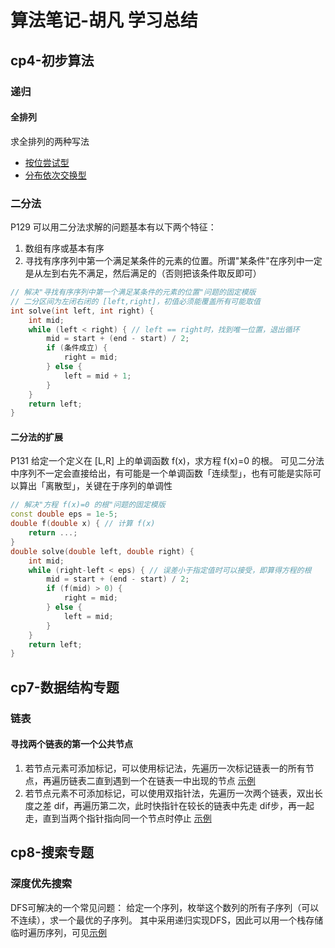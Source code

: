 # 算法笔记-胡凡 学习总结

## cp4-初步算法

### 递归

#### 全排列

求全排列的两种写法
- [按位尝试型](./cp4/fullPermutation.cpp)
- [分布依次交换型](../jianzhi_offer/cp4/permutation.c)

### 二分法

P129
可以用二分法求解的问题基本有以下两个特征：
1. 数组有序或基本有序
2. 寻找有序序列中第一个满足某条件的元素的位置。所谓"某条件"在序列中一定是从左到右先不满足，然后满足的（否则把该条件取反即可）

``` cpp
// 解决"寻找有序序列中第一个满足某条件的元素的位置"问题的固定模版
// 二分区间为左闭右闭的 [left,right]，初值必须能覆盖所有可能取值
int solve(int left, int right) {
    int mid;
    while (left < right) { // left == right时，找到唯一位置，退出循环
        mid = start + (end - start) / 2;
        if (条件成立) {
            right = mid;
        } else {
            left = mid + 1;
        }
    }
    return left;
}
```
#### 二分法的扩展

P131
给定一个定义在 [L,R] 上的单调函数 f(x)，求方程 f(x)=0 的根。
可见二分法中序列不一定会直接给出，有可能是一个单调函数「连续型」，也有可能是实际可以算出「离散型」，关键在于序列的单调性

``` cpp
// 解决"方程 f(x)=0 的根"问题的固定模版
const double eps = 1e-5;
double f(double x) { // 计算 f(x)
    return ...;
}
double solve(double left, double right) {
    int mid;
    while (right-left < eps) { // 误差小于指定值时可以接受，即算得方程的根
        mid = start + (end - start) / 2;
        if (f(mid) > 0) {
            right = mid;
        } else {
            left = mid;
        }
    }
    return left;
}
```

## cp7-数据结构专题

### 链表

#### 寻找两个链表的第一个公共节点

1. 若节点元素可添加标记，可以使用标记法，先遍历一次标记链表一的所有节点，再遍历链表二直到遇到一个在链表一中出现的节点 [示例](./cp7/commonPointInTwoList.cpp)
2. 若节点元素不可添加标记，可以使用双指针法，先遍历一次两个链表，双出长度之差 dif，再遍历第二次，此时快指针在较长的链表中先走 dif步，再一起走，直到当两个指针指向同一个节点时停止 [示例](../jianzhi_offer/cp5/findFirstCommonNodeInTwoList.c)

## cp8-搜索专题

### 深度优先搜索

DFS可解决的一个常见问题：
给定一个序列，枚举这个数列的所有子序列（可以不连续），求一个最优的子序列。
其中采用递归实现DFS，因此可以用一个栈存储临时遍历序列，可见[示例](./cp8/dfsElementMultiplyUse.cpp)
